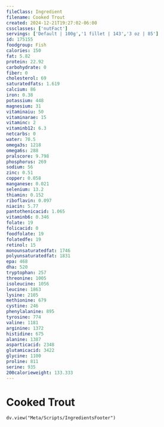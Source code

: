```yaml
---
fileClass: Ingredient
filename: Cooked Trout
created: 2024-12-21T19:27:02-06:00
cssclasses: ['nutFact']
servings: ['Default | 100g','1 fillet | 143','3 oz | 85']
id: 175155
foodgroup: Fish
calories: 150
fat: 5.82
protein: 22.92
carbohydrate: 0
fiber: 0
cholesterol: 69
saturatedfats: 1.619
calcium: 86
iron: 0.38
potassium: 448
magnesium: 31
vitaminaiu: 50
vitaminarae: 15
vitaminc: 2
vitaminb12: 6.3
netcarbs: 0
water: 70.5
omega3s: 1218
omega6s: 288
pralscore: 9.798
phosphorus: 269
sodium: 56
zinc: 0.51
copper: 0.058
manganese: 0.021
selenium: 13.2
thiamin: 0.152
riboflavin: 0.097
niacin: 5.77
pantothenicacid: 1.065
vitaminb6: 0.346
folate: 19
folicacid: 0
foodfolate: 19
folatedfe: 19
retinol: 15
monounsaturatedfat: 1746
polyunsaturatedfat: 1831
epa: 468
dha: 520
tryptophan: 257
threonine: 1005
isoleucine: 1056
leucine: 1863
lysine: 2105
methionine: 679
cystine: 246
phenylalanine: 895
tyrosine: 774
valine: 1181
arginine: 1372
histidine: 675
alanine: 1387
asparticacid: 2348
glutamicacid: 3422
glycine: 1100
proline: 811
serine: 935
200calorieweight: 133.333
---
```


# Cooked Trout

```dataviewjs
dv.view("Meta/Scripts/IngredientsFooter")
```